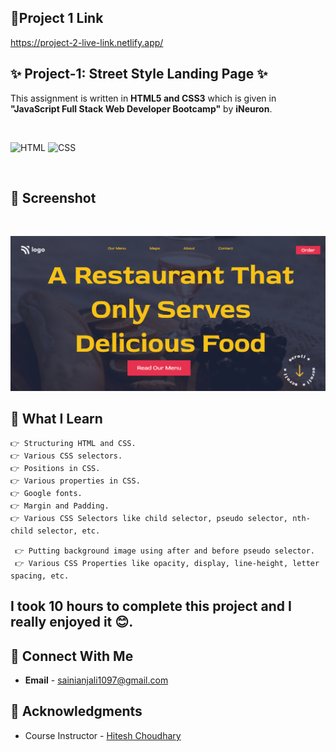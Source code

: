 ## 🔗Project 1 Link

https://project-2-live-link.netlify.app/

## ✨ Project-1: Street Style Landing Page ✨

This assignment is written in **HTML5 and CSS3** which is given in **"JavaScript Full Stack Web Developer Bootcamp"** by **iNeuron**.

<br>

![HTML](https://img.shields.io/badge/html5%20-%23E34F26.svg?&style=for-the-badge&logo=html5&logoColor=white) ![CSS](https://img.shields.io/badge/css3%20-%231572B6.svg?&style=for-the-badge&logo=css3&logoColor=white)

<br>

## 📌 Screenshot

<br>

![image](./Screenshot.png "Template Screenshot")

## 📌 What I Learn

    👉 Structuring HTML and CSS.
    👉 Various CSS selectors.
    👉 Positions in CSS.
    👉 Various properties in CSS.
    👉 Google fonts.
    👉 Margin and Padding.
    👉 Various CSS Selectors like child selector, pseudo selector, nth-child selector, etc.

     👉 Putting background image using after and before pseudo selector.
     👉 Various CSS Properties like opacity, display, line-height, letter spacing, etc.

## I took 10 hours to complete this project and I really enjoyed it 😊.

## 💬 Connect With Me

- **Email** - sainianjali1097@gmail.com

## 📌 Acknowledgments

- Course Instructor - [Hitesh Choudhary](https://github.com/hiteshchoudhary)
